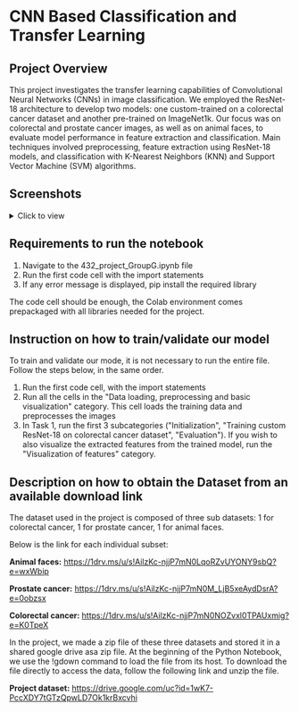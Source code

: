 # CNN Based Classification and Transfer Learning

## Project Overview

This project investigates the transfer learning capabilities of Convolutional Neural Networks (CNNs) in image classification. We employed the ResNet-18 architecture to develop two models: one custom-trained on a colorectal cancer dataset and another pre-trained on ImageNet1k. Our focus was on colorectal and prostate cancer images, as well as on animal faces, to evaluate model performance in feature extraction and classification. Main techniques involved preprocessing, feature extraction using ResNet-18 models, and classification with K-Nearest Neighbors (KNN) and Support Vector Machine (SVM) algorithms.

<h2>Screenshots</h2>
<details>
 <summary>Click to view</summary>
 <ol>
<li>Various Data</li>

![image](https://github.com/abdelh17/CNNandTransferLearning/assets/90121483/077e7aad-548a-4ed0-9d27-34a5b628ebff)

<li>Accuracy and Loss through epochs</li>

![image](https://github.com/abdelh17/CNNandTransferLearning/assets/90121483/936fa721-1182-4346-958d-2d95227dd109)

<li>t-SNE Visualization</li>

![image](https://github.com/abdelh17/CNNandTransferLearning/assets/90121483/6822b2e2-378d-4b98-87e3-a16d59184e1b)


![image](https://github.com/abdelh17/CNNandTransferLearning/assets/90121483/2f9b027c-2456-4b8b-9cb6-d8d8838bc5a1)


![image](https://github.com/abdelh17/CNNandTransferLearning/assets/90121483/ce64bc56-1fb4-4ab0-992a-5adfb9fa1b7c)


![image](https://github.com/abdelh17/CNNandTransferLearning/assets/90121483/fb935073-1168-4ab2-8f53-4b4e14377688)


![image](https://github.com/abdelh17/CNNandTransferLearning/assets/90121483/58ee474e-fcd3-409c-8f41-30ab5a5eb7a2)

</ol>

</details>







## Requirements to run the notebook
<ol>
  <li>Navigate to the 432_project_GroupG.ipynb file</li>
  <li>Run the first code cell with the import statements</li>
  <li>If any error message is displayed, pip install the required library </li>
</ol>  

The code cell should be enough, the Colab environment comes prepackaged with all libraries needed for the project.

## Instruction on how to train/validate our model
To train and validate our mode, it is not necessary to run the entire file. Follow the steps below, in the same order.
1. Run the first code cell, with the import statements
2. Run all the cells in the "Data loading, preprocessing and basic visualization" category. This cell loads the training data and preprocesses the images
3. In Task 1, run the first 3 subcategories ("Initialization", "Training custom ResNet-18 on colorectal cancer dataset", "Evaluation"). If you wish to also visualize the extracted features from the trained model, run the "Visualization of features" category.


## Description on how to obtain the Dataset from an available download link
The dataset used in the project is composed of three sub datasets: 1 for colorectal cancer, 1 for prostate cancer, 1 for animal faces. 

Below is the link for each individual subset:  

**Animal faces:** https://1drv.ms/u/s!AilzKc-njjP7mN0LqoRZvUYONY9sbQ?e=wxWbip

**Prostate cancer:** https://1drv.ms/u/s!AilzKc-njjP7mN0M_LjB5xeAydDsrA?e=0obzsx

**Colorectal cancer:** https://1drv.ms/u/s!AilzKc-njjP7mN0NOZvxl0TPAUxmig?e=K0TpeX  

In the project, we made a zip file of these three datasets and stored it in a shared google drive asa  zip file.
At the beginning of the Python Notebook, we use the !gdown command to load the file from its host.
To download the file directly to access the data, follow the following link and unzip the file.

**Project dataset:** https://drive.google.com/uc?id=1wK7-PccXDY7tGTzQpwLD7Ok1krBxcvhi

